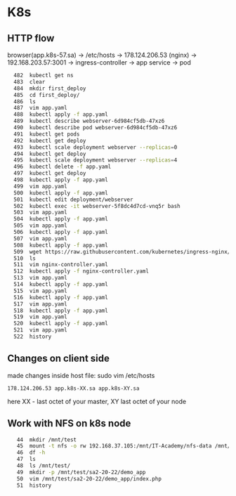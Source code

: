 # K8s

## HTTP flow

browser(app.k8s-57.sa) -> /etc/hosts -> 178.124.206.53 (nginx) -> 192.168.203.57:3001 -> ingress-controller -> app service -> pod

```bash
  482  kubectl get ns
  483  clear
  484  mkdir first_deploy
  485  cd first_deploy/
  486  ls
  487  vim app.yaml
  488  kubectl apply -f app.yaml
  489  kubectl describe webserver-6d984cf5db-47xz6
  490  kubectl describe pod webserver-6d984cf5db-47xz6
  491  kubectl get pods
  492  kubectl get deploy
  493  kubectl scale deployment webserver --replicas=0
  494  kubectl get deploy
  495  kubectl scale deployment webserver --replicas=4
  496  kubectl delete -f app.yaml
  497  kubectl get deploy
  498  kubectl apply -f app.yaml
  499  vim app.yaml
  500  kubectl apply -f app.yaml
  501  kubectl edit deployment/webserver
  502  kubectl exec -it webserver-5f8dc4d7cd-vnq5r bash
  503  vim app.yaml
  504  kubectl apply -f app.yaml
  505  vim app.yaml
  506  kubectl apply -f app.yaml
  507  vim app.yaml
  508  kubectl apply -f app.yaml
  509  wget https://raw.githubusercontent.com/kubernetes/ingress-nginx/main/deploy/static/provider/baremetal/1.23/deploy.yaml -O nginx-controller.yaml
  510  ls
  511  vim nginx-controller.yaml
  512  kubectl apply -f nginx-controller.yaml
  513  vim app.yaml
  514  kubectl apply -f app.yaml
  515  vim app.yaml
  516  kubectl apply -f app.yaml
  517  vim app.yaml
  518  kubectl apply -f app.yaml
  519  vim app.yaml
  520  kubectl apply -f app.yaml
  521  vim app.yaml
  522  history
```

## Changes on client side

made changes inside host file: sudo vim /etc/hosts

```
178.124.206.53 app.k8s-XX.sa app.k8s-XY.sa
```

here XX - last octet of your master, XY last octet of your node

## Work with NFS on k8s node

```bash
   44  mkdir /mnt/test
   45  mount -t nfs -o rw 192.168.37.105:/mnt/IT-Academy/nfs-data /mnt/test/
   46  df -h
   47  ls
   48  ls /mnt/test/
   49  mkdir -p /mnt/test/sa2-20-22/demo_app
   50  vim /mnt/test/sa2-20-22/demo_app/index.php
   51  history
```